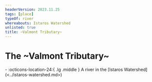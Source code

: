 ```yaml
---
headerVersion: 2023.11.25
tags: [place]
typeOf: river
whereabouts: Istaros Watershed
unlisted: true
title: ~Valmont Tributary~
---
```

# The ~Valmont Tributary~
<div class="grid cards ext-narrow-margin ext-one-column" markdown>
-    :octicons-location-24:{ .lg .middle } A river in the [Istaros Watershed](<../istaros-watershed.md>)  
</div>


